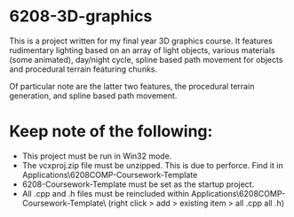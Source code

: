 # 6208-3D-graphics
This is a project written for my final year 3D graphics course. It features rudimentary lighting based on an array of light objects, various materials (some animated), day/night cycle, spline based path movement for objects and procedural terrain featuring chunks.

Of particular note are the latter two features, the procedural terrain generation, and spline based path movement.

# Keep note of the following:
- This project must be run in Win32 mode.
- The vcxproj.zip file must be unzipped. This is due to perforce. Find it in Applications\6208COMP-Coursework-Template
- 6208-Coursework-Template must be set as the startup project.
- All .cpp and .h files must be reincluded within Applications\6208COMP-Coursework-Template\ (right click > add > existing item > all .cpp all .h)
